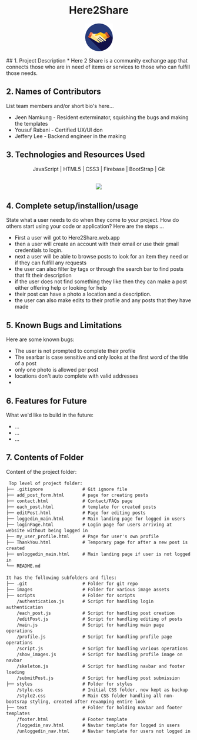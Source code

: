<h1 align="center"> Here2Share 
</h1>
    <p align="center"> 
    	<img src="./images/hand.svg.svg" width=75px height=75px alt="">
    </p>	
## 1. Project Description
* Here 2 Share is a community exchange app that  connects those who are in need of items or services to those who can fulfill those needs.

## 2. Names of Contributors
List team members and/or short bio's here... 
* Jeen Namkung - Resident exterminator, squishing the bugs and making the templates
* Yousuf Rabani - Certified UX/UI don
* Jeffery Lee - Backend engineer in the making
	
## 3. Technologies and Resources Used

<p align="center" > 
JavaScript | HTML5 | CSS3 | Firebase | BootStrap | Git
<br>
<br>
<p align="center">
  <a href="https://skillicons.dev">
    <img src="https://skillicons.dev/icons?i=javascript,html,css,firebase,bootstrap,git" />
  </a>
</p>
</p>



## 4. Complete setup/installion/usage
State what a user needs to do when they come to your project.  How do others start using your code or application?
Here are the steps ...
* First a user will got to Here2Share.web.app
* then a user will create an account with their email or use their gmail credentials to login.
* next a user will be able to browse posts to look for an item they need or if they can fulfill any requests
* the user can also filter by tags or through the search bar to find posts that fit their description
* if the user does not find something they like then they can make a post either offering help or looking for help
* their post can have a photo a location and a description.
* the user can also make edits to their profile and any posts that they have made

## 5. Known Bugs and Limitations
Here are some known bugs:
* The user is not prompted to complete their profile
* The searbar is case sensitive and only looks at the first word of the title of a post
* only one photo is allowed per post
* locations don't auto complete with valid addresses
* 

## 6. Features for Future
What we'd like to build in the future:
* ...
* ...
* ...
	
## 7. Contents of Folder
Content of the project folder:

```
 Top level of project folder: 
├── .gitignore               # Git ignore file
├── add_post_form.html       # page for creating posts
├── contact.html             # Contact/FAQs page
├── each_post.html           # template for created posts
├── editPost.html            # Page for editing posts
├── loggedin_main.html       # Main landing page for logged in users
├── loginPage.html           # Login page for users arriving at website without being logged in
├── my_user_profile.html     # Page for user's own profile
├── ThankYou.html            # Temporary page for after a new post is created
├── unloggedin_main.html     # Main landing page if user is not logged in
└── README.md

It has the following subfolders and files:
├── .git                     # Folder for git repo
├── images                   # Folder for various image assets
├── scripts                  # Folder for scripts
    /authentication.js       # Script for handling login authentication
    /each_post.js            # Script for handling post creation
    /editPost.js             # Script for handling editing of posts
    /main.js                 # Script for handling main page operations
    /profile.js              # Script for handling profile page operations
    /script.js               # Script for handling various operations
    /show_images.js          # Script for handling profile image on navbar
    /skeleton.js             # Script for handling navbar and footer loading
    /submitPost.js           # Script for handling post submission
├── styles                   # Folder for styles
    /style.css               # Initial CSS folder, now kept as backup
    /style2.css              # Main CSS folder handling all non-bootsrap styling, created after revamping entire look
├── text                     # Folder for holding navbar and footer templates
    /footer.html             # Footer template
    /loggedin_nav.html       # Navbar template for logged in users
    /unloggedin_nav.html     # Navbar template for users not logged in


```


